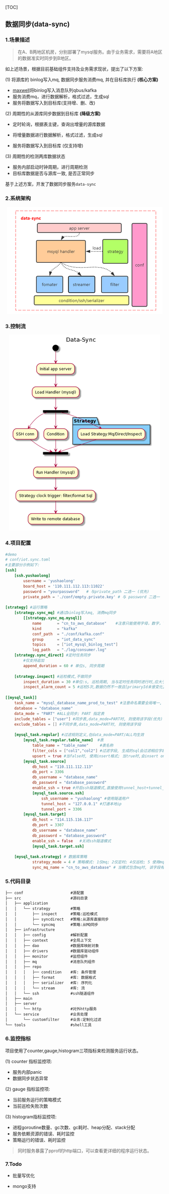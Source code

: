 

[TOC]

##  数据同步(data-sync)

### 1.场景描述

> 在A、B两地区机房，分别部署了mysql服务。由于业务需求，需要将A地区的数据准实时同步到B地区。

如上述场景，根据目前基础组件支持及业务需求现状，提出了以下方案:

(1) 将源库的 binlog写入mq, 数据同步服务消费mq, 并在目标库执行 **(核心方案)**

- [maxwell](http://maxwells-daemon.io/)将binlog写入消息队列qbus/kafka
- 服务消费mq，进行数据解析，格式过滤，生成sql
- 服务将数据写入到目标库(支持增、删、改)

(2) 周期性的从源库同步数据到目标库 **(降级方案)**

- 定时轮询，根据表主键，查询出增量的源库数据

- 将增量数据进行数据解析，格式过滤，生成sql
- 服务将数据写入到目标库 (仅支持增)

(3) 周期性的检测两库数据状态

- 服务内部启动时钟周期，进行周期检测
- 目标库数据是否与源库一致, 是否正常同步

基于上述方案，开发了数据同步服务`data-sync`

### 2.系统架构

<center>
    <img src="https://github.com/alwaysthanks/data-sync/blob/master/docs/architecture.png">
</center>

### 3.控制流

<center>
    <img src="https://github.com/alwaysthanks/data-sync/blob/master/docs/control-flow.png">
</center>

### 4.项目配置

```toml
#demo
# conf/iot.sync.toml
#主要部分示例如下:
[ssh]
    [ssh.yushaolong]
        username = 'yushaolong'
        board_host = '110.111.112.113:11022'
        password = "yourpassword"   # 与private_path 二选一 (优先)
        private_path = './conf/empty.private.key' # 与 password 二选一

[strategy] #运行策略
    [strategy.sync_mq] #通过binlog写入mq, 消费mq同步
        [[strategy.sync_mq.mysql]]
            name       = "cn_to_aws_database"    #注意只能使用字母，数字，下划线
            kind       = "kafka"
            conf_path  = "./conf/kafka.conf"
            group      = "iot_data_sync"
            topics     = ["iot_mysql_binlog_test"]
            log_path   = "./log/consumer.log"
    [strategy.sync_direct] #定时任务同步
        #仅支持追加
        append_duration = 60 # 单位s, 同步周期

    [strategy.inspect] #巡检模式,不做同步
        inspect_duration = 30 #单位:s, 巡检周期, 当与定时任务同时进行时,应大于 append_duration
        inspect_alarm_count = 5 #巡检5次,数据仍然不一致且[primaryId未曾变化],报警

[[mysql_task]]
    task_name = "mysql_database_name_prod_to_test" #注意命名需要全局唯一, 只能使用字母,数字,下划线,
    database = "database_name"
    data_mode = "PART" #ALL全同步; PART 指定表
    include_tables = ["user"] #同步表,data_mode=PART时, 则使用该字段(优先)
    exclude_tables = [] #不同步表,data_mode=PART时, 则使用该字段

    [mysql_task.regular] #过滤规则定义,在data_mode=PART/ALL均生效
        [mysql_task.regular.table_name]  #表
            table_name = "table_name"     #表名称
            filter_cols = ["col1","col2"] #过滤字段, 生成的sql会过滤相应字段,不进行同步
            upsert = true #当false时, 使用insert格式; 当true时,会insert on duplicate update
        [mysql_task.source]
            db_host = "110.111.112.113"
            db_port = 3306
            db_username = "database_name"
            db_password = "database_password"
            enable_ssh = true #开启ssh隧道模式,直接使用tunnel_host+tunnel_port
            [mysql_task.source.ssh]
                ssh_username = "yushaolong" #使用隧道用户
                tunnel_host = "127.0.0.1" #打通本地ip
                tunnel_port = 3306
        [mysql_task.target]
            db_host = "114.115.116.117"
            db_port = 3307
            db_username = "database_name"
            db_password = "database_password"
            enable_ssh = false   #关闭ssh隧道模式
            [mysql_task.target.ssh]

    [mysql_task.strategy] # 数据库策略
            strategy_mode = 4 # 策略模式: 1仅mq; 2仅定时; 4仅巡检; 5 使用mq并巡检; 6 使用定时并巡检; 7 同时mq,定时,巡检
            sync_mq_name = "cn_to_aws_database" # 当模式包含mq时, 该字段有效
```

### 5.代码目录

```
├── conf                     #源配置
├── src                      #源码目录
│   ├── application
│   │   └── strategy         #策略
│   │       ├── inspect      #策略:巡检模式
│   │       ├── syncdirect   #策略:从源库直接同步
│   │       └── syncmq       #策略:从MQ同步
│   ├── infrastructure
│   │   ├── config           #解析配置
│   │   ├── context          #全局上下文
│   │   ├── dao              #数据库映射对象
│   │   ├── drivers          #数据库驱动组件
│   │   ├── monitor          #监控组件
│   │   ├── mq               #消息队列组件
│   │   ├── repo
│   │   │   ├── condition    #库: 条件管理
│   │   │   ├── format       #库: 数据格式
│   │   │   ├── serializer   #库: 序列化
│   │   │   └── stream       #库: 流
│   │   └── ssh              #ssh隧道组件
│   ├── main
│   ├── server
│   │   └── http             #对外http服务
│   └── service              #业务处理
│       └── customfilter     #业务:定制化过滤
└── tools                    #shell工具
```

### 6.监控指标

项目使用了counter,gauge,histogram三项指标来检测服务运行状态。

(1) counter 指标监控项:

- 服务内部panic
- 数据同步状态异常

(2) gauge 指标监控项:

- 当前服务运行的策略模式
- 当前巡检失败次数

(3) histogram指标监控项:

- 进程goroutine数量、gc次数、gc耗时、heap分配、stack分配
- 服务依赖资源的错误、耗时监控
- 策略运行的错误、耗时监控

> 同时服务暴露了pprof的http端口，可以查看更详细的程序运行状态。

### 7.Todo

- 批量写优化

- mongo支持

